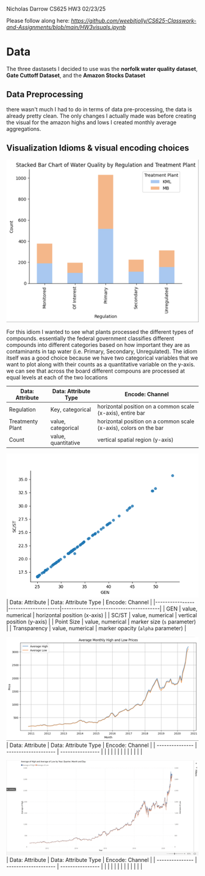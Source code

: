 Nicholas Darrow
CS625 HW3
02/23/25

Please follow along here: *https://github.com/weebitjolly/CS625-Classwork-and-Assignments/blob/main/HW3visuals.ipynb* 

# Data
The three dastasets I decided to use was the **norfolk water quality dataset**, **Gate Cuttoff Dataset**, and the **Amazon Stocks Dataset**

## Data Preprocessing
there wasn't much I had to do in terms of data pre-processing, the data is already pretty clean. The only changes I actually made was before creating the visual for the amazon highs and lows I created monthly average aggregations.

## Visualization Idioms & visual encoding choices

![Alt text](https://github.com/weebitjolly/CS625-Classwork-and-Assignments/blob/main/Screenshot%202025-02-23%20at%2019.19.21.png)

For this idiom I wanted to see what plants processed the different types of compounds. essentially the federal government classifies different compounds into different categories based on how important they are as contaminants in tap water (i.e. Primary, Secondary, Unregulated). The idiom itself was a good choice because we have two categorical variables that we want to plot along with their counts as a quantitative variable on the y-axis. we can see that across the board different compouns are processed at equal levels at each of the two locations

| Data: Attribute  | Data: Attribute Type |  Encode: Channel                                                   |
| ---------------  | -------------------- | -------------------------------------------------------------------| 
| Regulation       | Key, categorical     | horizontal position on a common scale (x-axis), entire bar         |
| Treatmenty Plant | value, categorical   | horizontal position on a common scale (x-axis), colors on the bar  |
| Count            | value, quantitative  | vertical spatial region (y-axis)                                   |




![Alt text](https://github.com/weebitjolly/CS625-Classwork-and-Assignments/blob/main/gate.png)
| Data: Attribute | Data: Attribute Type | Encode: Channel                        |
|----------------|---------------------|----------------------------------------|
| GEN           | value, numerical     | horizontal position (x-axis)          |
| SC/ST         | value, numerical     | vertical position (y-axis)            |
| Point Size    | value, numerical     | marker size (`s` parameter)           |
| Transparency  | value, numerical     | marker opacity (`alpha` parameter)    |


![Alt text](https://github.com/weebitjolly/CS625-Classwork-and-Assignments/blob/main/Screenshot%202025-02-23%20at%2019.19.52.png)
| Data: Attribute | Data: Attribute Type |  Encode: Channel |
| --------------- | -------------------- | ---------------- |
|                 |                      |                  |
|                 |                      |                  |
|                 |                      |                  |

![Alt text](https://github.com/weebitjolly/CS625-Classwork-and-Assignments/blob/main/Screenshot%202025-02-23%20at%2019.21.32.png)
| Data: Attribute | Data: Attribute Type |  Encode: Channel |
| --------------- | -------------------- | ---------------- |
|                 |                      |                  |
|                 |                      |                  |
|                 |                      |                  |




